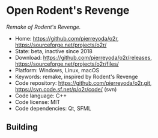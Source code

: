 # Open Rodent's Revenge

_Remake of Rodent's Revenge._

- Home: https://github.com/pierreyoda/o2r, https://sourceforge.net/projects/o2r/
- State: beta, inactive since 2018
- Download: https://github.com/pierreyoda/o2r/releases, https://sourceforge.net/projects/o2r/files/
- Platform: Windows, Linux, macOS
- Keywords: remake, inspired by Rodent's Revenge
- Code repository: https://github.com/pierreyoda/o2r.git, https://svn.code.sf.net/p/o2r/code/ (svn)
- Code language: C++
- Code license: MIT
- Code dependencies: Qt, SFML

## Building
